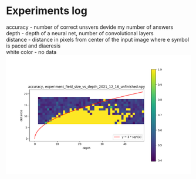 # Experiments log
accuracy - number of correct unsvers devide my number of answers  
depth - depth of a neural net, number of convolutional layers  
distance - distance in pixels from center of the input image where e symbol is paced and diaeresis  
white color - no data  
![no res connections](./field_size_vs_depth_no_res_connections.png)